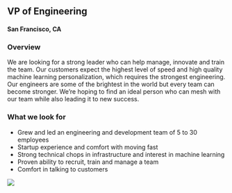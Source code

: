 ## VP of Engineering
#### San Francisco, CA

### Overview
We are looking for a strong leader who can help manage, innovate and train the team. Our customers expect the highest level of speed and high quality machine learning personalization, which requires the strongest engineering. Our engineers are some of the brightest in the world but every team can become stronger. We’re hoping to find an ideal person who can mesh with our team while also leading it to new success.

### What we look for
+	Grew and led an engineering and development team of 5 to 30 employees
+	Startup experience and comfort with moving fast
+	Strong technical chops in infrastructure and interest in machine learning
+	Proven ability to recruit, train and manage a team
+	Comfort in talking to customers


[<img src='https://dabuttonfactory.com/button.png?t=Apply&f=Calibri-Bold&ts=24&tc=fff&tshs=1&tshc=000&hp=20&vp=8&c=5&bgt=gradient&bgc=3d85c6&ebgc=073763'>](https://letsrockit.co/users/auth/github?interested=true&job_id=tglmdelnbml0zxi-vp-of-engineering)
